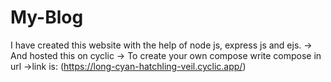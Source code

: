# My-Blog
I have created this website with the help of node js, express js and ejs.
-> And hosted this on cyclic 
-> To create your own compose write compose in url
->link is: (https://long-cyan-hatchling-veil.cyclic.app/)
